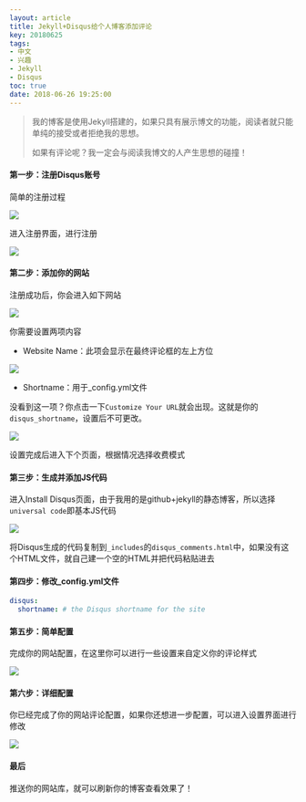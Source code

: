 ```yaml
---
layout: article
title: Jekyll+Disqus给个人博客添加评论
key: 20180625
tags:
- 中文
- 兴趣
- Jekyll
- Disqus
toc: true
date: 2018-06-26 19:25:00
---
```

> 我的博客是使用Jekyll搭建的，如果只具有展示博文的功能，阅读者就只能单纯的接受或者拒绝我的思想。
>
> 如果有评论呢？我一定会与阅读我博文的人产生思想的碰撞！

<!--more-->

#### 第一步：注册Disqus账号

简单的注册过程

![](/images/Jekyll+Disqus/dis_img.jpg)

进入注册界面，进行注册

![](/images/Jekyll+Disqus/dis_img5.jpg)

#### 第二步：添加你的网站

注册成功后，你会进入如下网站

![](/images/Jekyll+Disqus/dis_img1.jpg)

你需要设置两项内容

- Website Name：此项会显示在最终评论框的左上方位

![](/images/Jekyll+Disqus/dis_img2.png)

- Shortname：用于_config.yml文件

没看到这一项？你点击一下`Customize Your URL`就会出现。这就是你的`disqus_shortname`，设置后不可更改。

![](/images/Jekyll+Disqus/dis_img3.png)

设置完成后进入下个页面，根据情况选择收费模式

#### 第三步：生成并添加JS代码

进入Install Disqus页面，由于我用的是github+jekyll的静态博客，所以选择`universal code`即基本JS代码

![](/images/Jekyll+Disqus/dis_img3.jpg)

将Disqus生成的代码复制到`_includes`的`disqus_comments.html`中，如果没有这个HTML文件，就自己建一个空的HTML并把代码粘贴进去

#### 第四步：修改_config.yml文件

```yaml
disqus:
  shortname: # the Disqus shortname for the site
```

#### 第五步：简单配置

完成你的网站配置，在这里你可以进行一些设置来自定义你的评论样式

![](/images/Jekyll+Disqus/dis_img9.jpg)

#### 第六步：详细配置

你已经完成了你的网站评论配置，如果你还想进一步配置，可以进入设置界面进行修改

![](/images/Jekyll+Disqus/dis_img7.png)

#### 最后

推送你的网站库，就可以刷新你的博客查看效果了！

